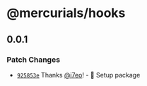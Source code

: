 # @mercurials/hooks

## 0.0.1

### Patch Changes

- [`925853e`](https://github.com/casta-fe/mercurials/commit/925853ec247b9cceb3b9b799f999e28f3291d560) Thanks [@i7eo](https://github.com/i7eo)! - 🎉 Setup package
